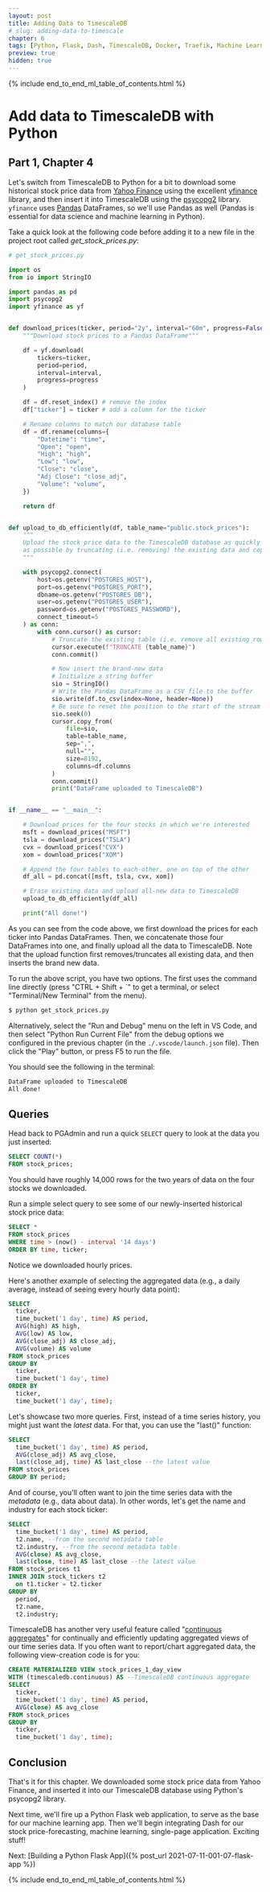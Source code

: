 ```yaml
---
layout: post
title: Adding Data to TimescaleDB
# slug: adding-data-to-timescale
chapter: 6
tags: [Python, Flask, Dash, TimescaleDB, Docker, Traefik, Machine Learning]
preview: true
hidden: true
---
```


{% include end_to_end_ml_table_of_contents.html %}


# Add data to TimescaleDB with Python
## Part 1, Chapter 4

Let's switch from TimescaleDB to Python for a bit to download some historical stock price data from [Yahoo Finance](https://finance.yahoo.com/) using the excellent [yfinance](https://pypi.org/project/yfinance/) library, and then insert it into TimescaleDB using the [psycopg2](https://pypi.org/project/psycopg2/) library. `yfinance` uses [Pandas](https://pandas.pydata.org/) DataFrames, so we'll use Pandas as well (Pandas is essential for data science and machine learning in Python).

Take a quick look at the following code before adding it to a new file in the project root called *get_stock_prices.py*:

```python
# get_stock_prices.py

import os
from io import StringIO

import pandas as pd
import psycopg2
import yfinance as yf


def download_prices(ticker, period="2y", interval="60m", progress=False):
    """Download stock prices to a Pandas DataFrame"""

    df = yf.download(
        tickers=ticker,
        period=period,
        interval=interval,
        progress=progress
    )

    df = df.reset_index() # remove the index
    df["ticker"] = ticker # add a column for the ticker

    # Rename columns to match our database table
    df = df.rename(columns={
        "Datetime": "time",
        "Open": "open",
        "High": "high",
        "Low": "low",
        "Close": "close",
        "Adj Close": "close_adj",
        "Volume": "volume",
    })

    return df


def upload_to_db_efficiently(df, table_name="public.stock_prices"):
    """
    Upload the stock price data to the TimescaleDB database as quickly and efficiently
    as possible by truncating (i.e. removing) the existing data and copying all-new data
    """

    with psycopg2.connect(
        host=os.getenv("POSTGRES_HOST"),
        port=os.getenv("POSTGRES_PORT"),
        dbname=os.getenv("POSTGRES_DB"),
        user=os.getenv("POSTGRES_USER"),
        password=os.getenv("POSTGRES_PASSWORD"),
        connect_timeout=5
    ) as conn:
        with conn.cursor() as cursor:
            # Truncate the existing table (i.e. remove all existing rows)
            cursor.execute(f"TRUNCATE {table_name}")
            conn.commit()

            # Now insert the brand-new data
            # Initialize a string buffer
            sio = StringIO()
            # Write the Pandas DataFrame as a CSV file to the buffer
            sio.write(df.to_csv(index=None, header=None))
            # Be sure to reset the position to the start of the stream
            sio.seek(0)
            cursor.copy_from(
                file=sio,
                table=table_name,
                sep=",",
                null="",
                size=8192,
                columns=df.columns
            )
            conn.commit()
            print("DataFrame uploaded to TimescaleDB")


if __name__ == "__main__":

    # Download prices for the four stocks in which we're interested
    msft = download_prices("MSFT")
    tsla = download_prices("TSLA")
    cvx = download_prices("CVX")
    xom = download_prices("XOM")

    # Append the four tables to each-other, one on top of the other
    df_all = pd.concat([msft, tsla, cvx, xom])

    # Erase existing data and upload all-new data to TimescaleDB
    upload_to_db_efficiently(df_all)

    print("All done!")
```

As you can see from the code above, we first download the prices for each ticker into Pandas DataFrames. Then, we concatenate those four DataFrames into one, and finally upload all the data to TimescaleDB. Note that the upload function first removes/truncates all existing data, and then inserts the brand new data.

To run the above script, you have two options. The first uses the command line directly (press "CTRL + Shift + `" to get a terminal, or select "Terminal/New Terminal" from the menu).

```bash
$ python get_stock_prices.py
```

Alternatively, select the "Run and Debug" menu on the left in VS Code, and then select "Python Run Current File" from the debug options we configured in the previous chapter (in the `./.vscode/launch.json` file). Then click the "Play" button, or press F5 to run the file.

You should see the following in the terminal:

```bash
DataFrame uploaded to TimescaleDB
All done!
```

## Queries

Head back to PGAdmin and run a quick `SELECT` query to look at the data you just inserted:

```sql
SELECT COUNT(*)
FROM stock_prices;
```

You should have roughly 14,000 rows for the two years of data on the four stocks we downloaded.

Run a simple select query to see some of our newly-inserted historical stock price data:

```sql
SELECT *
FROM stock_prices
WHERE time > (now() - interval '14 days')
ORDER BY time, ticker;
```

Notice we downloaded hourly prices.

Here's another example of selecting the aggregated data (e.g., a daily average, instead of seeing every hourly data point):

```sql
SELECT
  ticker,
  time_bucket('1 day', time) AS period,
  AVG(high) AS high,
  AVG(low) AS low,
  AVG(close_adj) AS close_adj,
  AVG(volume) AS volume
FROM stock_prices
GROUP BY
  ticker,
  time_bucket('1 day', time)
ORDER BY
  ticker,
  time_bucket('1 day', time);
```

Let's showcase two more queries. First, instead of a time series history, you might just want the *latest* data. For that, you can use the "last()" function:

```sql
SELECT
  time_bucket('1 day', time) AS period,
  AVG(close_adj) AS avg_close,
  last(close_adj, time) AS last_close --the latest value
FROM stock_prices
GROUP BY period;
```

And of course, you'll often want to join the time series data with the *metadata* (e.g., data about data). In other words, let's get the name and industry for each stock ticker:

```sql
SELECT
  time_bucket('1 day', time) AS period,
  t2.name, --from the second metadata table
  t2.industry, --from the second metadata table
  AVG(close) AS avg_close,
  last(close, time) AS last_close --the latest value
FROM stock_prices t1
INNER JOIN stock_tickers t2
  on t1.ticker = t2.ticker
GROUP BY
  period,
  t2.name,
  t2.industry;
```

TimescaleDB has another very useful feature called "[continuous aggregates](https://docs.timescale.com/latest/using-timescaledb/continuous-aggregates)" for continually and efficiently updating aggregated views of our time series data. If you often want to report/chart aggregated data, the following view-creation code is for you:

```sql
CREATE MATERIALIZED VIEW stock_prices_1_day_view
WITH (timescaledb.continuous) AS --TimescaleDB continuous aggregate
SELECT
  ticker,
  time_bucket('1 day', time) AS period,
  AVG(close) AS avg_close
FROM stock_prices
GROUP BY
  ticker,
  time_bucket('1 day', time);
```

## Conclusion

That's it for this chapter. We downloaded some stock price data from Yahoo Finance, and inserted it into our TimescaleDB database using Python's psycopg2 library.

Next time, we'll fire up a Python Flask web application, to serve as the base for our machine learning app. Then we'll begin integrating Dash for our stock price-forecasting, machine learning, single-page application. Exciting stuff!

Next: [Building a Python Flask App]({% post_url 2021-07-11-001-07-flask-app %})

{% include end_to_end_ml_table_of_contents.html %}
